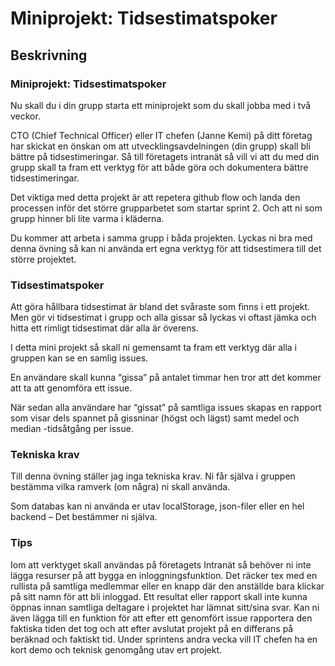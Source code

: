 # Miniprojekt: Tidsestimatspoker

## Beskrivning

### Miniprojekt: Tidsestimatspoker

Nu skall du i din grupp starta ett miniprojekt som du skall jobba med i två veckor.

CTO (Chief Technical Officer) eller IT chefen (Janne Kemi) på ditt företag har skickat en önskan om att utvecklingsavdelningen (din grupp) skall bli bättre på tidsestimeringar. Så till företagets intranät så vill vi att du med din grupp skall ta fram ett verktyg för att både göra och dokumentera bättre tidsestimeringar.

Det viktiga med detta projekt är att repetera github flow och landa den processen inför det större grupparbetet som startar sprint 2. Och att ni som grupp hinner bli lite varma i kläderna.

Du kommer att arbeta i samma grupp i båda projekten. Lyckas ni bra med denna övning så kan ni använda ert egna verktyg för att tidsestimera till det större projektet.

### Tidsestimatspoker

Att göra hållbara tidsestimat är bland det svåraste som finns i ett projekt.
Men gör vi tidsestimat i grupp och alla gissar så lyckas vi oftast jämka och hitta ett rimligt tidsestimat där alla är överens.

I detta mini projekt så skall ni gemensamt ta fram ett verktyg där alla i gruppen kan se en samlig issues.

En användare skall kunna “gissa” på antalet timmar hen tror att det kommer att ta att genomföra ett issue.

När sedan alla användare har “gissat” på samtliga issues skapas en rapport som visar dels spannet på gissninar (högst och lägst) samt medel och median -tidsåtgång per issue.

### Tekniska krav

Till denna övning ställer jag inga tekniska krav. Ni får själva i gruppen bestämma vilka ramverk (om några) ni skall använda.

Som databas kan ni använda er utav localStorage, json-filer eller en hel backend – Det bestämmer ni själva.

### Tips

Iom att verktyget skall användas på företagets Intranät så behöver ni inte lägga resurser på att bygga en inloggningsfunktion.
Det räcker tex med en rullista på samtliga medlemmar eller en knapp där den anställde bara klickar på sitt namn för att bli inloggad.
Ett resultat eller rapport skall inte kunna öppnas innan samtliga deltagare i projektet har lämnat sitt/sina svar.
Kan ni även lägga till en funktion för att efter ett genomfört issue rapportera den faktiska tiden det tog och att efter avslutat projekt på en differans på beräknad och faktiskt tid.
Under sprintens andra vecka vill IT chefen ha en kort demo och teknisk genomgång utav ert projekt.
